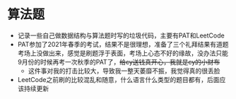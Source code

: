 # 算法题

- 记录一些自己做数据结构与算法题时写的垃圾代码，主要有PAT和LeetCode
- PAT参加了2021年春季的考试，结果不是很理想，准备了三个礼拜结果有道题考场上没做出来，感觉是刷题浮于表面，考场上心态不好的缘故，没办法只能9月份的时候再考一次秋季的PAT了，~~给cy送钱真开心，我就是cy的小财布~~
  - 这件事对我的打击比较大，导致我一整天萎靡不振，我觉得真的很丢脸
- LeetCode之前刷的比较混乱和随意，什么语言什么类型的题目都有，后面应该持续更新